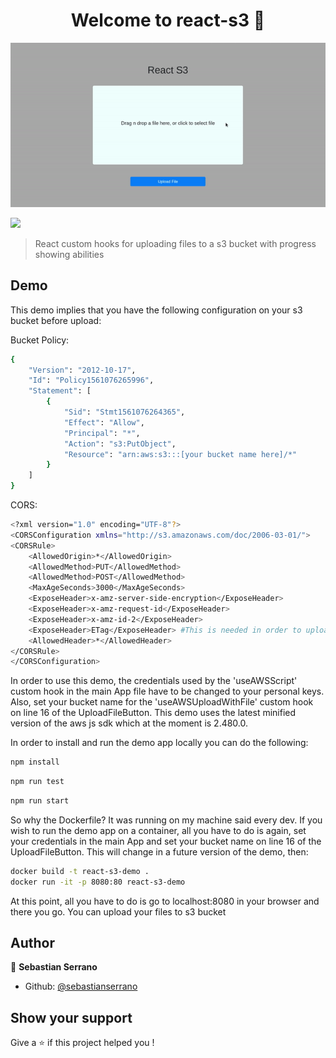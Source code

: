 <h1 align="center">Welcome to react-s3 👋</h1>
<p align="center">
  <img src="/docs/react-s3.gif" alt="React S3"/>
</p>
<p>
  <img src="https://img.shields.io/badge/version-0.1.0-blue.svg?cacheSeconds=2592000" />
</p>

> React custom hooks for uploading files to a s3 bucket with progress showing abilities

## Demo

This demo implies that you have the following configuration on your s3 bucket before upload:

Bucket Policy:

```sh
{
    "Version": "2012-10-17",
    "Id": "Policy1561076265996",
    "Statement": [
        {
            "Sid": "Stmt1561076264365",
            "Effect": "Allow",
            "Principal": "*",
            "Action": "s3:PutObject",
            "Resource": "arn:aws:s3:::[your bucket name here]/*"
        }
    ]
}
```

CORS:

```sh
<?xml version="1.0" encoding="UTF-8"?>
<CORSConfiguration xmlns="http://s3.amazonaws.com/doc/2006-03-01/">
<CORSRule>
    <AllowedOrigin>*</AllowedOrigin>
    <AllowedMethod>PUT</AllowedMethod>
    <AllowedMethod>POST</AllowedMethod>
    <MaxAgeSeconds>3000</MaxAgeSeconds>
    <ExposeHeader>x-amz-server-side-encryption</ExposeHeader>
    <ExposeHeader>x-amz-request-id</ExposeHeader>
    <ExposeHeader>x-amz-id-2</ExposeHeader>
    <ExposeHeader>ETag</ExposeHeader> #This is needed in order to upload heavy files
    <AllowedHeader>*</AllowedHeader>
</CORSRule>
</CORSConfiguration>
```

In order to use this demo, the credentials used by the 'useAWSScript' custom hook in the main App
file have to be changed to your personal keys. Also, set your bucket name for the 'useAWSUploadWithFile' 
custom hook on line 16 of the UploadFileButton. This demo uses the latest minified version of the aws js sdk which at the moment is 2.480.0. 

In order to install and run the demo app locally you can do the following:

```sh
npm install
```

```sh
npm run test
```

```sh
npm run start
```

So why the Dockerfile? It was running on my machine said every dev. If you wish to run the demo app
on a container, all you have to do is again, set your credentials in the main App and 
set your bucket name on line 16 of the UploadFileButton. This will change in a future version of the demo, then:

```sh
docker build -t react-s3-demo .
docker run -it -p 8080:80 react-s3-demo
```
At this point, all you have to do is go to localhost:8080 in your browser and there you go. You can
upload your files to s3 bucket

## Author

👤 **Sebastian Serrano**

* Github: [@sebastianserrano](https://github.com/sebastianserrano)

## Show your support

Give a ⭐️ if this project helped you !
